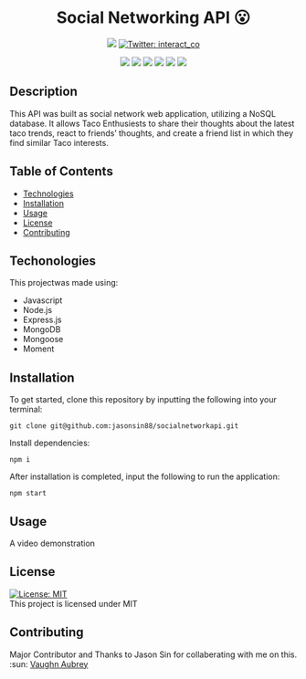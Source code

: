 <h1 align ="center"> Social Networking API 😮</h1>
  
<p align ="center">
    <a href="https://github.com/vaubrey7"><img src="https://img.shields.io/github/followers/vaubrey7?style=social" target="_blank" /></a>
    <a href="https://twitter.com/interact_co">
        <img alt="Twitter: interact_co" src="https://img.shields.io/twitter/follow/interact_co?style=social" target="_blank" />
    </a>
</p>
  
<p align ="center">
    <img src="https://img.shields.io/badge/Javascript-orange" />
    <img src="https://img.shields.io/badge/Node.js-yellow" />
    <img src="https://img.shields.io/badge/Express.js-red" />
    <img src="https://img.shields.io/badge/MongoDB-violet"  />
    <img src="https://img.shields.io/badge/Mongoose-deepskyblue"  />
    <img src="https://img.shields.io/badge/Moment-green"  />
</p>

## Description

 This API was built as social network web application, utilizing a NoSQL database. It allows Taco Enthusiests to share their thoughts about the latest taco trends, react to friends’ thoughts, and create a friend list in which they find similar Taco interests.

## Table of Contents
- [Technologies](#technologies)
- [Installation](#installation)
- [Usage](#usage)
- [License](#license)
- [Contributing](#contributing)

## Techonologies

This projectwas made using:
- Javascript
- Node.js
- Express.js
- MongoDB
- Mongoose
- Moment

## Installation
To get started, clone this repository by inputting the following into your terminal:
<br>
```
git clone git@github.com:jasonsin88/socialnetworkapi.git
```

Install dependencies:
```
npm i
```

After installation is completed, input the following to run the application:
```
npm start
```

## Usage

A video demonstration

## License
[![License: MIT](https://img.shields.io/badge/License-MIT-yellow.svg)](https://opensource.org/licenses/MIT) <br/>
This project is licensed under MIT

## Contributing
Major Contributor and Thanks to Jason Sin for collaberating with me on this. 
:sun: [Vaughn Aubrey](https://github.com/vaubrey7)